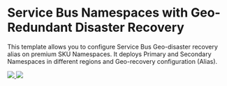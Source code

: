 # Service Bus Namespaces with Geo-Redundant Disaster Recovery
 This template allows you to configure Service Bus Geo-disaster recovery alias on premium SKU Namespaces. It deploys Primary and Secondary Namespaces in different regions and Geo-recovery configuration (Alias).

<a href="https://portal.azure.com/#create/Microsoft.Template/uri/https%3A%2F%2Fraw.githubusercontent.com%2FAzure%2Fazure-quickstart-templates%2Fmaster%2F101-servicebus-create-namespace-geo-recoveryconfiguration%2Fazuredeploy.json" target="_blank">
    <img src="http://azuredeploy.net/deploybutton.png"/>
</a>

<a href="http://armviz.io/#/?load=https%3A%2F%2Fraw.githubusercontent.com%2FAzure%2Fazure-quickstart-templates%2Fmaster%2F101-servicebus-create-namespace-geo-recoveryconfiguration%2Fazuredeploy.json" target="_blank">
    <img src="http://armviz.io/visualizebutton.png"/>
</a>
